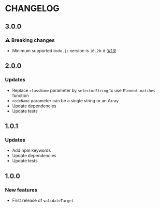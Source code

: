 # CHANGELOG

## 3.0.0

### ⚠️ Breaking changes

- Minimum supported `Node.js` version is `16.20.0` ([#13](https://github.com/yoriiis/validate-target/pull/13))

## 2.0.0

### Updates

- Replace `className` parameter by `selectorString` to use `Element.matches` function
- `nodeName` parameter can be a single string or an Array
- Update dependencies
- Update tests

## 1.0.1

### Updates

- Add npm keywords
- Update dependencies
- Update tests

## 1.0.0

### New features

- First release of `validateTarget`
